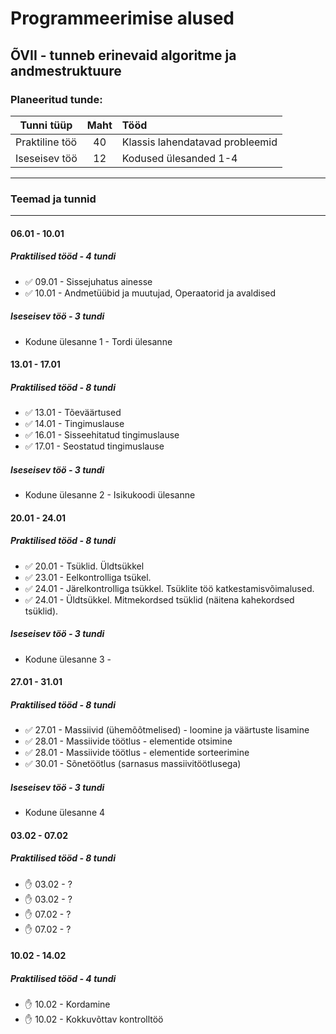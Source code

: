# Programmeerimise alused
## ÕVII - tunneb erinevaid algoritme ja andmestruktuure
### Planeeritud tunde:
| Tunni tüüp | Maht | Tööd |
| ------------- |:------------------:| :----|
| Praktiline töö|  40  | Klassis lahendatavad probleemid |
| Iseseisev töö | 12 | Kodused ülesanded 1-4 |
***

### Teemad ja tunnid
***
#### 06.01 - 10.01
##### Praktilised tööd - 4 tundi
  * :white_check_mark: 09.01 - Sissejuhatus ainesse 
  * :white_check_mark: 10.01 -  Andmetüübid ja muutujad, Operaatorid ja avaldised
##### Iseseisev töö - 3 tundi
  * Kodune ülesanne 1 - Tordi ülesanne
#### 13.01 - 17.01
##### Praktilised tööd - 8 tundi
  * :white_check_mark: 13.01 - Tõeväärtused
  * :white_check_mark: 14.01 - Tingimuslause
  * :white_check_mark: 16.01 - Sisseehitatud tingimuslause
  * :white_check_mark: 17.01 - Seostatud tingimuslause
##### Iseseisev töö - 3 tundi
  * Kodune ülesanne 2 - Isikukoodi ülesanne
#### 20.01 - 24.01
##### Praktilised tööd - 8 tundi
  * :white_check_mark: 20.01 -  Tsüklid. Üldtsükkel
  * :white_check_mark: 23.01 -  Eelkontrolliga tsükel.
  * :white_check_mark: 24.01 -  Järelkontrolliga tsükkel. Tsüklite töö katkestamisvõimalused.
  * :white_check_mark: 24.01 -  Üldtsükkel. Mitmekordsed tsüklid (näitena kahekordsed tsüklid). 
##### Iseseisev töö - 3 tundi
  * Kodune ülesanne 3 - 
#### 27.01 - 31.01
##### Praktilised tööd - 8 tundi
  * :white_check_mark: 27.01 - Massiivid (ühemõõtmelised) - loomine ja väärtuste lisamine
  * :white_check_mark: 28.01 - Massiivide töötlus - elementide otsimine
  * :white_check_mark: 28.01 - Massiivide töötlus - elementide sorteerimine
  * :white_check_mark: 30.01 - Sõnetöötlus (sarnasus massiivitöötlusega) 
##### Iseseisev töö - 3 tundi
  * Kodune ülesanne 4
#### 03.02 - 07.02
##### Praktilised tööd - 8 tundi
  * :raised_hand: 03.02 - ? 
  * :raised_hand: 03.02 - ?   
  * :raised_hand: 07.02 - ?
  * :raised_hand: 07.02 - ?
#### 10.02 - 14.02
##### Praktilised tööd - 4 tundi
  * :raised_hand: 10.02 - Kordamine
  * :raised_hand: 10.02 - Kokkuvõttav kontrolltöö
